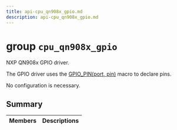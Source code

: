 ```yaml
---
title: api-cpu_qn908x_gpio.md
description: api-cpu_qn908x_gpio.md
---
```

# group `cpu_qn908x_gpio` 

NXP QN908x GPIO driver.

The GPIO driver uses the [GPIO_PIN(port, pin)](./doc/starlight-docs/src/content/docs/apidoc/api-undefined.md#group__drivers__periph__gpio_1gae29846b3ecd19a0b7c44ff80a37ae7c1) macro to declare pins.

No configuration is necessary.

## Summary

 Members                        | Descriptions                                
--------------------------------|---------------------------------------------

